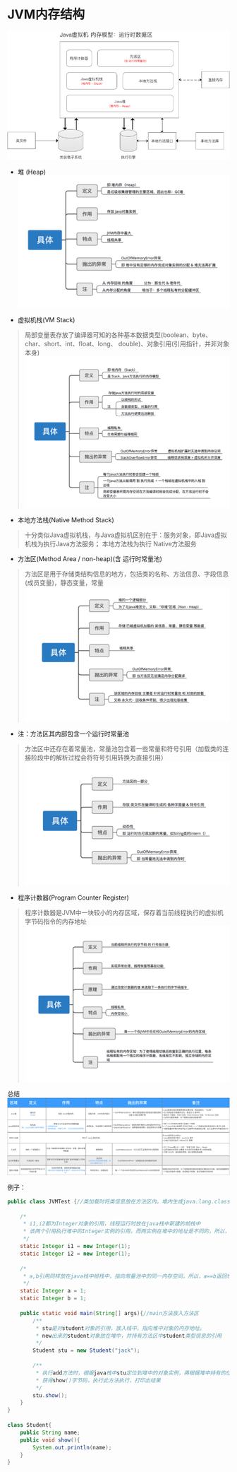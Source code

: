 # JVM内存结构
![JVM内存模型](images/JVM-model.png)

* 堆 (Heap)
![堆](images/JVM-heap.png)

* 虚拟机栈(VM Stack)
> 局部变量表存放了编译器可知的各种基本数据类型(boolean、byte、char、short、int、float、long、 double)、对象引用(引用指针，并非对象本身)
![虚拟机栈](images/JVM-stack.png)

* 本地方法栈(Native Method Stack)
> 十分类似Java虚拟机栈，与Java虚拟机区别在于：服务对象，即Java虚拟机栈为执行Java方法服务；
本地方法栈为执行  Native方法服务
  
* 方法区(Method Area / non-heap)(含 运行时常量池)
> 方法区是用于存储类结构信息的地方，包括类的名称、方法信息、字段信息(成员变量)，静态变量，常量
![方法区](images/JVM-methodArea.png)

* 注：方法区其内部包含一个运行时常量池
> 方法区中还存在着常量池，常量池包含着一些常量和符号引用（加载类的连接阶段中的解析过程会将符号引用转换为直接引用）
![方法区](images/JVM-pool.png)

* 程序计数器(Program Counter Register)
> 程序计数器是JVM中一块较小的内存区域，保存着当前线程执行的虚拟机字节码指令的内存地址
![方法区](images/JVM-counter.png)

总结
![总结](images/JVM-summary.png)

例子：
```java
public class JVMTest {//类加载时将类信息放在方法区内，堆内生成java.lang.class对象，持有指向方法区该类的引用

    /*
     * i1,i2都为Integer对象的引用，线程运行时放在java栈中新建的帧栈中
     * 该两个引用执行堆中的Integer实例的引用，而两实例在堆中的地址是不同的，所以，i1==i2返回false
     */
    static Integer i1 = new Integer(1);
    static Integer i2 = new Integer(1);

    /*
     * a,b引用同样放在java栈中帧栈中，指向常量池中的同一内存空间，所以，a==b返回true
     */
    static Integer a = 1;
    static Integer b = 1;

    public static void main(String[] args){//main方法放入方法区
        /**
         * stu是对student对象的引用，放入栈中，指向堆中对象的内存地址。
         * new出来的student对象放在堆中，并持有方法区中student类型信息的引用
         */
        Student stu = new Student("jack");
        
        /**
         * 执行add方法时，根据java栈中stu定位到堆中的对象实例，再根据堆中持有的位于方法区的student类型信息，
         * 获得show()字节码，执行此方法执行，打印出结果
         */
        stu.show();
    }
}

class Student{
    public String name;
    public void show(){
        System.out.println(name);
    }
}
```